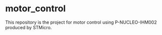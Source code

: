 # motor_control
This repository is the project for motor control using P-NUCLEO-IHM002 produced by STMicro.
